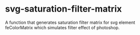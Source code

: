 # svg-saturation-filter-matrix
A function that generates saturation filter matrix for svg element feColorMatrix which simulates filter effect of photoshop.
